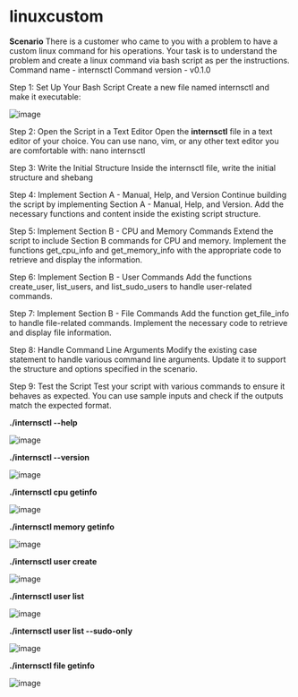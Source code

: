 # linuxcustom

**Scenario** There is a customer who came to you with a problem to have a custom linux
command for his operations. Your task is to understand the problem and create a linux
command via bash script as per the instructions.
Command name - internsctl
Command version - v0.1.0

Step 1: Set Up Your Bash Script
Create a new file named internsctl and make it executable:

![image](https://github.com/rajat457/linuxcustom/assets/91472404/2e4a6c3b-c9a8-40b7-8d27-8162f782865f)

Step 2: Open the Script in a Text Editor
Open the **internsctl** file in a text editor of your choice. You can use nano, vim, or any other text editor you are comfortable with:
nano internsctl

Step 3: Write the Initial Structure
Inside the internsctl file, write the initial structure and shebang

Step 4: Implement Section A - Manual, Help, and Version
Continue building the script by implementing Section A - Manual, Help, and Version. Add the necessary functions and content inside the existing script structure.

Step 5: Implement Section B - CPU and Memory Commands
Extend the script to include Section B commands for CPU and memory. Implement the functions get_cpu_info and get_memory_info with the appropriate code to retrieve and display the information.

Step 6: Implement Section B - User Commands
Add the functions create_user, list_users, and list_sudo_users to handle user-related commands.

Step 7: Implement Section B - File Commands
Add the function get_file_info to handle file-related commands. Implement the necessary code to retrieve and display file information.

Step 8: Handle Command Line Arguments
Modify the existing case statement to handle various command line arguments. Update it to support the structure and options specified in the scenario.

Step 9: Test the Script
Test your script with various commands to ensure it behaves as expected. You can use sample inputs and check if the outputs match the expected format.

**./internsctl --help**

![image](https://github.com/rajat457/linuxcustom/assets/91472404/37a852d6-21ab-44f0-b4d0-ef2a20a7db69)

**./internsctl --version**

![image](https://github.com/rajat457/linuxcustom/assets/91472404/383127c2-6936-4fdb-93e1-bafa93389fe7)

**./internsctl cpu getinfo**

![image](https://github.com/rajat457/linuxcustom/assets/91472404/0a0ce1a5-89b1-4967-893f-d500d640f82a)

**./internsctl memory getinfo**

![image](https://github.com/rajat457/linuxcustom/assets/91472404/074aa5f1-4f6b-4827-99fc-cf37e5a7961f)

**./internsctl user create <username>**

![image](https://github.com/rajat457/linuxcustom/assets/91472404/b56b3d07-2da6-454b-ba46-11007a2bd3ab)

**./internsctl user list**

![image](https://github.com/rajat457/linuxcustom/assets/91472404/c257e23e-e3ff-43d2-9ba0-1799edc595ce)

**./internsctl user list --sudo-only**

![image](https://github.com/rajat457/linuxcustom/assets/91472404/76703fdd-1f20-445b-b1b1-04cae0c13a38)

**./internsctl file getinfo <file-name>**

![image](https://github.com/rajat457/linuxcustom/assets/91472404/2bc717ab-0fea-4187-ba50-1204087bf602)
